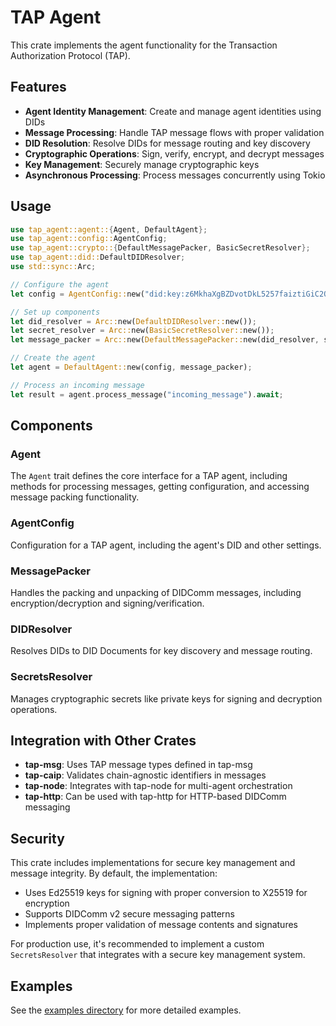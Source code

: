 # TAP Agent

This crate implements the agent functionality for the Transaction Authorization Protocol (TAP).

## Features

- **Agent Identity Management**: Create and manage agent identities using DIDs
- **Message Processing**: Handle TAP message flows with proper validation
- **DID Resolution**: Resolve DIDs for message routing and key discovery
- **Cryptographic Operations**: Sign, verify, encrypt, and decrypt messages
- **Key Management**: Securely manage cryptographic keys
- **Asynchronous Processing**: Process messages concurrently using Tokio

## Usage

```rust
use tap_agent::agent::{Agent, DefaultAgent};
use tap_agent::config::AgentConfig;
use tap_agent::crypto::{DefaultMessagePacker, BasicSecretResolver};
use tap_agent::did::DefaultDIDResolver;
use std::sync::Arc;

// Configure the agent
let config = AgentConfig::new("did:key:z6MkhaXgBZDvotDkL5257faiztiGiC2QtKLGpbnnEGta2doK".to_string());

// Set up components
let did_resolver = Arc::new(DefaultDIDResolver::new());
let secret_resolver = Arc::new(BasicSecretResolver::new());
let message_packer = Arc::new(DefaultMessagePacker::new(did_resolver, secret_resolver));

// Create the agent
let agent = DefaultAgent::new(config, message_packer);

// Process an incoming message
let result = agent.process_message("incoming_message").await;
```

## Components

### Agent

The `Agent` trait defines the core interface for a TAP agent, including methods for processing messages, getting configuration, and accessing message packing functionality.

### AgentConfig

Configuration for a TAP agent, including the agent's DID and other settings.

### MessagePacker

Handles the packing and unpacking of DIDComm messages, including encryption/decryption and signing/verification.

### DIDResolver

Resolves DIDs to DID Documents for key discovery and message routing.

### SecretsResolver

Manages cryptographic secrets like private keys for signing and decryption operations.

## Integration with Other Crates

- **tap-msg**: Uses TAP message types defined in tap-msg
- **tap-caip**: Validates chain-agnostic identifiers in messages
- **tap-node**: Integrates with tap-node for multi-agent orchestration
- **tap-http**: Can be used with tap-http for HTTP-based DIDComm messaging

## Security

This crate includes implementations for secure key management and message integrity. By default, the implementation:

- Uses Ed25519 keys for signing with proper conversion to X25519 for encryption
- Supports DIDComm v2 secure messaging patterns
- Implements proper validation of message contents and signatures

For production use, it's recommended to implement a custom `SecretsResolver` that integrates with a secure key management system.

## Examples

See the [examples directory](./examples) for more detailed examples.
